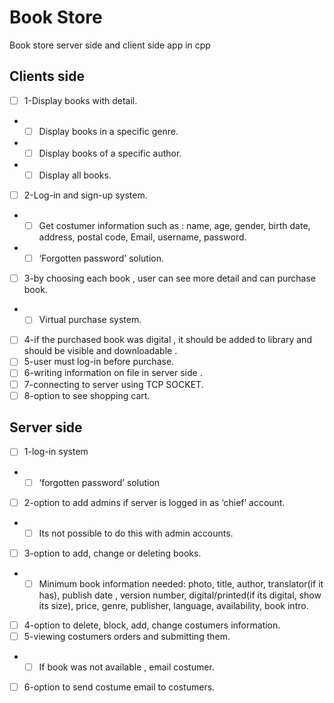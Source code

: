 # Book Store
Book store server side and client side app in cpp 

## Clients side
- [ ] 1-Display books with detail.
- - [ ]	Display books in a specific genre.
- - [ ]	Display books of a specific author.
- - [ ]	Display all books.
- [ ] 2-Log-in and sign-up system.
- - [ ] Get costumer information such as : name, age, gender, birth date, address, postal code, Email, username, password.
- - [ ] ‘Forgotten password’ solution.
- [ ] 3-by choosing each book , user can see more detail and can purchase book.
- - [ ]	Virtual purchase system.
- [ ] 4-if the purchased book was digital , it should be added to library and should be visible and downloadable .
- [ ] 5-user must log-in before purchase.
- [ ] 6-writing information on file in server side .
- [ ] 7-connecting to server using TCP SOCKET.
- [ ] 8-option to see shopping cart.

## Server side 
- [ ] 1-log-in system
- - [ ] ‘forgotten password’ solution
- [ ] 2-option to add admins if server is logged in as ‘chief’ account.
- - [ ] Its not possible to do this with admin accounts.
- [ ] 3-option to add, change or deleting books.
- - [ ] Minimum book information needed: photo, title, author, translator(if it has), publish date , version number, digital/printed(if its digital, show its size), price, genre, publisher, language, availability, book intro.
- [ ] 4-option to delete, block, add, change costumers information.
- [ ] 5-viewing costumers orders and submitting them.
- - [ ] If book was not available , email costumer.
- [ ] 6-option to send costume email to costumers.
